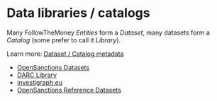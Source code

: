 # Data libraries / catalogs

Many FollowTheMoney _Entities_ form a _Dataset_, many datasets form a _Catalog_ (some prefer to call it _Library_).

Learn more: [Dataset / Catalog metadata](https://www.opensanctions.org/docs/metadata/)

- [OpenSanctions Datasets](https://opensanctions.org/datasets/sources/)
- [DARC Library](https://dataresearchcenter.org/library)
- [investigraph.eu](https://investigraph.eu)
- [OpenSanctions Reference Datasets](https://opensanctions.org/kyb/)

